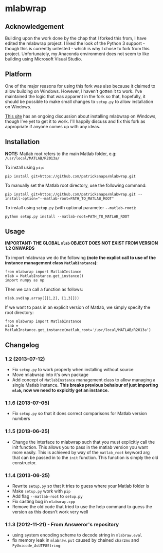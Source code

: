 # mlabwrap

## Acknowledgement

Building upon the work done by the chap that I forked this from, I have edited the mlabwrap project.
I liked the look of the Python 3 support - though this is currently untested - which is why I chose
to fork from this project. Unfortunately, my Anaconda environment does not seem to like building
using Microsoft Visual Studio.

## Platform

One of the major reasons for using this fork was also because it claimed to allow building on
Windows. However, I haven't gotten it to work. I've maintained the logic that was apparent
in the fork so that, hopefully, it should be possible to make small changes to ``setup.py``
to allow installation on Windows.

[This site](http://obasic.net/how-to-install-mlabwrap-on-windows) has an ongoing discussion about
installing mlabwrap on Windows, though I've yet to get it to work. I'll happily discuss and fix
this fork as appropriate if anyone comes up with any ideas.

## Installation

**NOTE:** Matlab root refers to the main Matlab folder, e.g: ``/usr/local/MATLAB/R2013a/``

To install using ``pip``:
```
pip install git+https://github.com/patricksnape/mlabwrap.git
```

To manually set the Matlab root directory, use the following command:
```
pip install git+https://github.com/patricksnape/mlabwrap.git --install-option="--matlab-root=PATH_TO_MATLAB_ROOT"
```

To install using ``setup.py`` (with optional parameter ``--matlab-root``):
```
python setup.py install --matlab-root=PATH_TO_MATLAB_ROOT
```

## Usage
**IMPORTANT: THE GLOBAL ``mlab`` OBJECT DOES NOT EXIST FROM VERSION 1.2 ONWARDS**

To import mlabwrap we do the following **(note the explict call to use of the instance management class ``MatlabInstance``)**:
```
from mlabwrap import MatlabInstance
mlab = MatlabInstance.get_instance()
import numpy as np
```

Then we can call a function as follows:
```
mlab.svd(np.array([[1,2], [1,3]]))
```

If we want to pass in an explicit version of Matlab, we simply specify the root directory:
```
from mlabwrap import MatlabInstance
mlab = MatlabInstance.get_instance(matlab_root='/usr/local/MATLAB/R2013a')
```

## Changelog

### 1.2 (2013-07-12)
 * Fix ``setup.py`` to work properly when installing without source
 * Move mlabwrap into it's own package
 * Add concept of ``MatlabInstance`` management class to allow managing a single Matlab instance.
   **This breaks previous behaiour of just importing ``mlab``, now we need to explcitly get an instance.**

### 1.1.6 (2013-07-05)
 * Fix ``setup.py`` so that it does correct comparisons for Matlab version numbers

### 1.1.5 (2013-06-25)
 * Change the interface to mlabwrap such that you must explicitly call the init function. 
   This allows you to pass in the matlab version you want more easily. 
   This is achieved by way of the ``matlab_root`` keyword arg that can be passed in to the ``init`` function. 
   This function is simply the old constructor.

### 1.1.4 (2013-06-25)

 * Rewrite ``setup.py`` so that it tries to guess where your Matlab folder is
 * Make ``setup.py`` work with ``pip``
 * Add flag ``--matlab-root`` to ``setup.py``
 * Fix casting bug in ``mlabwrap.cpp``
 * Remove the old code that tried to use the help command to guess the version as this doesn't work very well

### 1.1.3 (2012-11-21) - From Answeror's repository

 * using system encoding scheme to decode string in `mlabraw.eval`
 * fix memory leak in `mlabraw.put` caused by chained `char2mx` and `PyUnicode_AsUTF8String`
